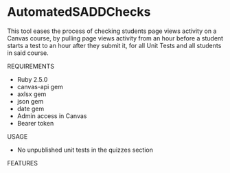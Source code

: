 # AutomatedSADDChecks

This tool eases the process of checking students page views activity on a Canvas course,
by pulling page views activity from an hour before a student starts a test to an hour after
they submit it, for all Unit Tests and all students in said course.

REQUIREMENTS
- Ruby 2.5.0
- canvas-api gem
- axlsx gem
- json gem
- date gem
- Admin access in Canvas
- Bearer token

USAGE

- No unpublished unit tests in the quizzes section

FEATURES
